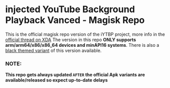 # injected YouTube Background Playback Vanced - Magisk Repo

This is the official magisk repo version of the iYTBP project, more info in the [official thread on XDA](https://forum.xda-developers.com/android/apps-games/app-iytbp-injected-youtube-background-t3560900)
The version in this repo **ONLY supports arm/arm64/x86/x86_64 devices and minAPI16 systems**. There is also a [black themed variant](https://github.com/Magisk-Modules-Repo/iYTBP-Vanced-Black-Magisk-Repo) of this version available.

### NOTE:
**This repo gets always updated `AFTER` the official Apk variants are available/released so expect up-to-date delays**

